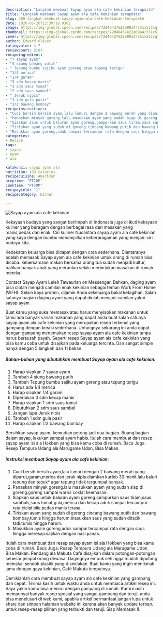 ```yaml
---
description: "Langkah membuat Sayap ayam ala cafe kekinian terupdate"
title: "Langkah membuat Sayap ayam ala cafe kekinian terupdate"
slug: 309-langkah-membuat-sayap-ayam-ala-cafe-kekinian-terupdate
date: 2020-08-26T12:39:19.038Z
image: https://img-global.cpcdn.com/recipes/72d46437e22e09a4/751x532cq70/sayap-ayam-ala-cafe-kekinian-foto-resep-utama.jpg
thumbnail: https://img-global.cpcdn.com/recipes/72d46437e22e09a4/751x532cq70/sayap-ayam-ala-cafe-kekinian-foto-resep-utama.jpg
cover: https://img-global.cpcdn.com/recipes/72d46437e22e09a4/751x532cq70/sayap-ayam-ala-cafe-kekinian-foto-resep-utama.jpg
author: Edward Oliver
ratingvalue: 4.7
reviewcount: 8107
recipeingredient:
- "7 sayap ayam"
- "4 siung bawang putih"
- " Tepung bumbu sajiku ayam goreng atau tepung terigu"
- "1/4 merica"
- "1/4 garam"
- "3 sdm kecap manis"
- "1 sdm saus tomat"
- "2 sdm saus sambel"
- " Jeruk nipis"
- "1 sdm gula pasir"
- "1/2 bawang bombay"
recipeinstructions:
- "Cuci bersih bersih ayam,lalu lumuri dengan 2 bawang merah yang diparut,garam,merica dan jeruk nipis.diamkan kurleb 30 menit.lalu baluri tepung dan tepuk² agar tepung tidak tergumpal banyak."
- "Panaskan minyak goreng.lalu masukkan ayam yang sudah siap di goreng.goreng sampai warna coklat keemasan."
- "Siapkan saus untuk baluran ayam goreng.campurkan saus tiram,saus sambals,saus tomat,gula,merica dan kecap.aduk sampai tercampur rata.cicipi bila pedas manis terasa."
- "Tiriskan ayam yang sudah di goreng.cincang bawang putih dan bawang bombay,tumis hingga harum.masukkan saus yang sudah diracik tadi.tumis hingga harum."
- "Masukkan ayam goreng,aduk sampai tercampur rata dengan saus hingga meresap.sajikan dengan nasi panas."
categories:
- Recipe
tags:
- sayap
- ayam
- ala

katakunci: sayap ayam ala 
nutrition: 109 calories
recipecuisine: American
preptime: "PT20M"
cooktime: "PT59M"
recipeyield: "1"
recipecategory: Dinner

---
```



![Sayap ayam ala cafe kekinian](https://img-global.cpcdn.com/recipes/72d46437e22e09a4/751x532cq70/sayap-ayam-ala-cafe-kekinian-foto-resep-utama.jpg)

Kekayaan budaya yang sangat berlimpah di Indonesia juga di ikuti kekayaan kuliner yang beragam dengan berbagai rasa dari masakan yang manis,pedas dan enak. Ciri kuliner Nusantara sayap ayam ala cafe kekinian yang kaya dengan bumbu menampilkan keberaragaman yang menjadi ciri budaya kita.


Kedekatan keluarga bisa didapat dengan cara sederhana. Diantaranya adalah memasak Sayap ayam ala cafe kekinian untuk orang di rumah bisa dicoba. kebersamaan makan bersama orang tua sudah menjadi kultur, bahkan banyak anak yang merantau selalu merindukan masakan di rumah mereka.

Contact Sayap Ayam Leleh Tawaurian on Messenger. Bahkan, daging ayam bisa diolah menjadi camilan enak kekinian sebagai teman Work From Home (WFH). Selain kaya protein, dijamin Anda sekeluarga bakal ketagihan. Salah satunya bagian daging ayam yang dapat diolah menjadi camilan yakni sayap ayam.

Buat kamu yang suka memasak atau harus menyiapkan makanan untuk tamu ada banyak varian makanan yang dapat anda buat salah satunya sayap ayam ala cafe kekinian yang merupakan resep terkenal yang gampang dengan kreasi sederhana. Untungnya sekarang ini anda dapat dengan gampang menemukan resep sayap ayam ala cafe kekinian tanpa harus bersusah payah.
Seperti resep Sayap ayam ala cafe kekinian yang bisa kamu coba untuk disajikan pada keluarga tercinta. Dan sangat simple hanya dengan 5 langkah dan 11 bahan.


<!--inarticleads1-->

##### Bahan-bahan yang dibutuhkan membuat Sayap ayam ala cafe kekinian:

1. Harap siapkan 7 sayap ayam
1. Tambah 4 siung bawang putih
1. Tambah  Tepung bumbu sajiku ayam goreng atau tepung terigu
1. Harus ada 1/4 merica
1. Harap siapkan 1/4 garam
1. Diperlukan 3 sdm kecap manis
1. Harap siapkan 1 sdm saus tomat
1. Dibutuhkan 2 sdm saus sambel
1. Jangan lupa  Jeruk nipis
1. Tambah 1 sdm gula pasir
1. Harap siapkan 1/2 bawang bombay


Bersihkan sayap ayam, kemudian potong jadi dua bagian. Buang bagian dalam sayap, lakukan sampai ayam habis. Itulah cara membuat dan resep sayap ayam isi ala Hokben yang bisa kamu coba di rumah. Baca Juga: Resep Tempura Udang ala Marugame Udon, Bisa Makan. 

<!--inarticleads2-->

##### Instruksi membuat  Sayap ayam ala cafe kekinian:

1. Cuci bersih bersih ayam,lalu lumuri dengan 2 bawang merah yang diparut,garam,merica dan jeruk nipis.diamkan kurleb 30 menit.lalu baluri tepung dan tepuk² agar tepung tidak tergumpal banyak.
1. Panaskan minyak goreng.lalu masukkan ayam yang sudah siap di goreng.goreng sampai warna coklat keemasan.
1. Siapkan saus untuk baluran ayam goreng.campurkan saus tiram,saus sambals,saus tomat,gula,merica dan kecap.aduk sampai tercampur rata.cicipi bila pedas manis terasa.
1. Tiriskan ayam yang sudah di goreng.cincang bawang putih dan bawang bombay,tumis hingga harum.masukkan saus yang sudah diracik tadi.tumis hingga harum.
1. Masukkan ayam goreng,aduk sampai tercampur rata dengan saus hingga meresap.sajikan dengan nasi panas.


Itulah cara membuat dan resep sayap ayam isi ala Hokben yang bisa kamu coba di rumah. Baca Juga: Resep Tempura Udang ala Marugame Udon, Bisa Makan. Rendang ala Makuta Café disajikan dalam potongan-potongan sebesar jempol orang dewasa. Dagingnya empuk sehingga mudah dipotong memakai sendok plastik yang disediakan. Buat kamu yang ingin menikmati jamu dengan gaya kekinian, Café Makuta tempatnya. 

Demikianlah cara membuat sayap ayam ala cafe kekinian yang gampang dan cepat. Terima kasih untuk waktu anda untuk membaca artikel resep ini. Saya yakin kamu bisa meniru dengan gampang di rumah. Kami masih mempunyai banyak resep spesial yang sangat gampang dan teruji, anda bisa menelusuri di web kami, apabila artikel bermanfaat jangan lupa untuk share dan simpan halaman website ini karena akan banyak update terbaru untuk resep-resep pilihan yang terbukti dan teruji. Siap Memasak !!. 
